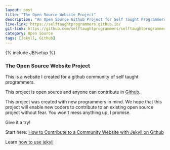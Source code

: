 ```yaml
---
layout: post
title: "The Open Source Website Project"
description: "An Open Source Github Project for Self Taught Programmers."
live-link: https://selftaughtprogrammers.github.io/
git-link: https://github.com/selftaughtprogrammers/selftaughtprogrammers.github.io
category: Open Source
tags: [Jekyll, Github]
---
```

{% include JB/setup %}

### The Open Source Website Project

This is a website I created for a github community of self taught programmers.

This project is open source and anyone can contribute in [Github](https://github.com/selftaughtprogrammers/selftaughtprogrammers.github.io).

This project was created with new programmers in mind. We hope that this project will enable new coders to contribute to an existing open source project without fear. You won't mess anything up, I promise.

Give it a try!

Start here: [How to Contribute to a Community Website with Jekyll on Github](https://selftaughtprogrammers.github.io/jekyll/2017/04/20/welcome-to-jekyll.html)

Learn [how to use jekyll](https://selftaughtprogrammers.github.io/jekyll/2017/04/20/welcome-to-jekyll.html)


